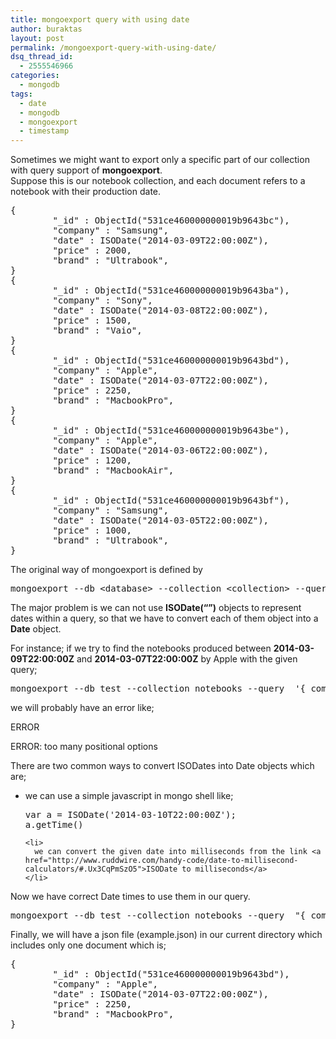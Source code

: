```yaml
---
title: mongoexport query with using date
author: buraktas
layout: post
permalink: /mongoexport-query-with-using-date/
dsq_thread_id:
  - 2555546966
categories:
  - mongodb
tags:
  - date
  - mongodb
  - mongoexport
  - timestamp
---
```

Sometimes we might want to export only a specific part of our collection with query support of **mongoexport**.  
Suppose this is our notebook collection, and each document refers to a notebook with their production date.

<pre class="lang:js decode:true " >{
        "_id" : ObjectId("531ce460000000019b9643bc"),
        "company" : "Samsung",
        "date" : ISODate("2014-03-09T22:00:00Z"),
        "price" : 2000,
        "brand" : "Ultrabook",
}
{
        "_id" : ObjectId("531ce460000000019b9643ba"),
        "company" : "Sony",
        "date" : ISODate("2014-03-08T22:00:00Z"),
        "price" : 1500,
        "brand" : "Vaio",
}
{
        "_id" : ObjectId("531ce460000000019b9643bd"),
        "company" : "Apple",
        "date" : ISODate("2014-03-07T22:00:00Z"),
        "price" : 2250,
        "brand" : "MacbookPro",
}
{
        "_id" : ObjectId("531ce460000000019b9643be"),
        "company" : "Apple",
        "date" : ISODate("2014-03-06T22:00:00Z"),
        "price" : 1200,
        "brand" : "MacbookAir",
}
{
        "_id" : ObjectId("531ce460000000019b9643bf"),
        "company" : "Samsung",
        "date" : ISODate("2014-03-05T22:00:00Z"),
        "price" : 1000,
        "brand" : "Ultrabook",
}</pre>

The original way of mongoexport is defined by

<pre class="lang:default decode:true " >mongoexport --db &lt;database&gt; --collection &lt;collection&gt; --query &lt;JSON query&gt; --out &lt;file&gt;</pre>

The major problem is we can not use **ISODate(&#8220;&#8221;)** objects to represent dates within a query, so that we have to convert each of them object into a **Date** object.

For instance; if we try to find the notebooks produced between **2014-03-09T22:00:00Z** and **2014-03-07T22:00:00Z** by Apple with the given query; 

<pre class="wrap:true lang:sh decode:true " >mongoexport --db test --collection notebooks --query  '{ company:"Apple", date: { $lt: ISODate("2014-03-09T22:00:00Z") , $gte: ISODate("2014-03-07T22:00:00Z")} }' --out example.json</pre>

we will probably have an error like;

<div class="admonition warning">
  <p class="first admonition-title">
    ERROR
  </p>
  
  <p>
    ERROR: too many positional options
  </p>
</div>

There are two common ways to convert ISODates into Date objects which are;

<div class="bullet list">
  <ul>
    <li>
      we can use a simple javascript in mongo shell like;
    </li>
    <pre class="lang:js decode:true " >var a = ISODate('2014-03-10T22:00:00Z');
a.getTime()</pre>
    
    <li>
      we can convert the given date into milliseconds from the link <a href="http://www.ruddwire.com/handy-code/date-to-millisecond-calculators/#.Ux3CqPmSzO5">ISODate to milliseconds</a>
    </li>
  </ul>
</div>

Now we have correct Date times to use them in our query.

<pre class="wrap:true lang:default decode:true " >mongoexport --db test --collection notebooks --query  "{ company:"Apple", date: { $lt: new Date(1394402400000) , $gte: new Date(1394229600000)} }" --out example.jso</pre>

Finally, we will have a json file (example.json) in our current directory which includes only one document which is;

<pre class="lang:js decode:true " >{
        "_id" : ObjectId("531ce460000000019b9643bd"),
        "company" : "Apple",
        "date" : ISODate("2014-03-07T22:00:00Z"),
        "price" : 2250,
        "brand" : "MacbookPro",
}</pre>